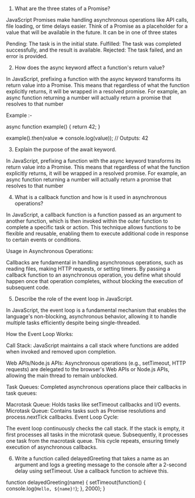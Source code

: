 01. What are the three states of a Promise?

JavaScript Promises make handling asynchronous operations like API calls, file loading, or time delays easier. 
Think of a Promise as a placeholder for a value that will be available in the future. It can be in one of three states

Pending: The task is in the initial state.
Fulfilled: The task was completed successfully, and the result is available.
Rejected: The task failed, and an error is provided.


02. How does the async keyword affect a function's return value?

In JavaScript, prefixing a function with the async keyword transforms its return value into a Promise. 
This means that regardless of what the function explicitly returns, it will be wrapped in a resolved promise. 
For example, an async function returning a number will actually return a promise that resolves to that number

Example :-  

async function example() {
return 42;
}

example().then(value => console.log(value)); // Outputs: 42


03. Explain the purpose of the await keyword.


In JavaScript, prefixing a function with the async keyword transforms its return value into a Promise. 
This means that regardless of what the function explicitly returns, it will be wrapped in a resolved promise. 
For example, an async function returning a number will actually return a promise that resolves to that number


04. What is a callback function and how is it used in asynchronous operations?

In JavaScript, a callback function is a function passed as an argument to another function, which is then invoked within the outer function to complete a specific task or action. 
This technique allows functions to be flexible and reusable, enabling them to execute additional code in response to certain events or conditions.

Usage in Asynchronous Operations:

Callbacks are fundamental in handling asynchronous operations, such as reading files, making HTTP requests, or setting timers. 
By passing a callback function to an asynchronous operation, you define what should happen once that operation completes, without blocking the execution of subsequent code.


05. Describe the role of the event loop in JavaScript.

In JavaScript, the event loop is a fundamental mechanism that enables the language's non-blocking, asynchronous behavior, allowing it to handle multiple tasks efficiently despite being single-threaded.

How the Event Loop Works:

Call Stack: JavaScript maintains a call stack where functions are added when invoked and removed upon completion.

Web APIs/Node.js APIs: Asynchronous operations (e.g., setTimeout, HTTP requests) are delegated to the browser's Web APIs or Node.js APIs, allowing the main thread to remain unblocked.

Task Queues: Completed asynchronous operations place their callbacks in task queues:

Macrotask Queue: Holds tasks like setTimeout callbacks and I/O events.
Microtask Queue: Contains tasks such as Promise resolutions and process.nextTick callbacks.
Event Loop Cycle:

The event loop continuously checks the call stack.
If the stack is empty, it first processes all tasks in the microtask queue.
Subsequently, it processes one task from the macrotask queue.
This cycle repeats, ensuring timely execution of asynchronous callbacks.


06. Write a function called delayedGreeting that takes a name as an argument and logs a greeting message to the console after a 2-second delay using setTimeout. Use a callback function to achieve this.

function delayedGreeting(name) {
setTimeout(function() {
console.log(`Hello, ${name}!`);
}, 2000);
}


